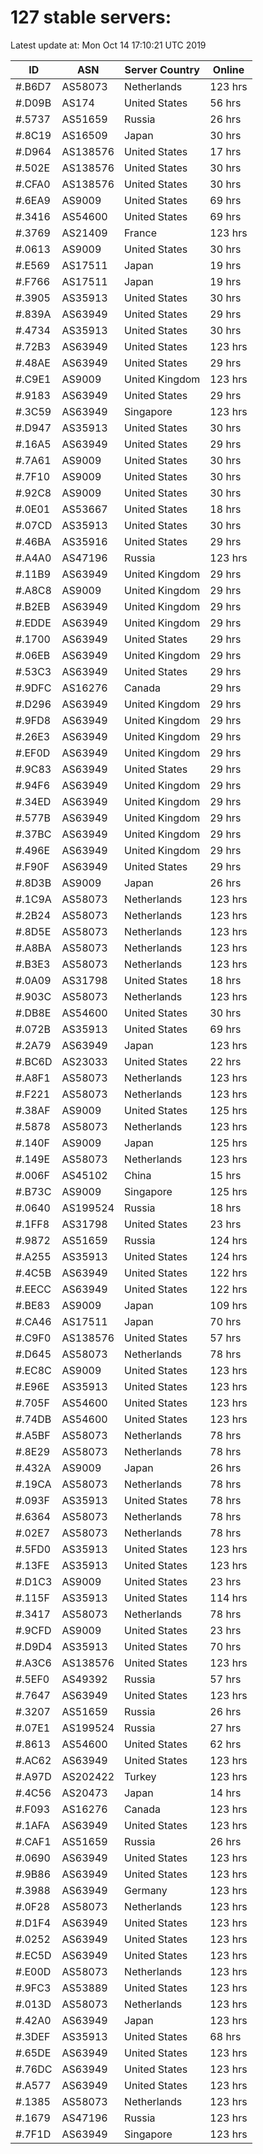 # 127 stable servers:

Latest update at: Mon Oct 14 17:10:21 UTC 2019

| ID | ASN | Server Country | Online |
| -- | --- | -------------- | ------ |
| #.B6D7 | AS58073 | Netherlands | 123 hrs |
| #.D09B | AS174 | United States | 56 hrs |
| #.5737 | AS51659 | Russia | 26 hrs |
| #.8C19 | AS16509 | Japan | 30 hrs |
| #.D964 | AS138576 | United States | 17 hrs |
| #.502E | AS138576 | United States | 30 hrs |
| #.CFA0 | AS138576 | United States | 30 hrs |
| #.6EA9 | AS9009 | United States | 69 hrs |
| #.3416 | AS54600 | United States | 69 hrs |
| #.3769 | AS21409 | France | 123 hrs |
| #.0613 | AS9009 | United States | 30 hrs |
| #.E569 | AS17511 | Japan | 19 hrs |
| #.F766 | AS17511 | Japan | 19 hrs |
| #.3905 | AS35913 | United States | 30 hrs |
| #.839A | AS63949 | United States | 29 hrs |
| #.4734 | AS35913 | United States | 30 hrs |
| #.72B3 | AS63949 | United States | 123 hrs |
| #.48AE | AS63949 | United States | 29 hrs |
| #.C9E1 | AS9009 | United Kingdom | 123 hrs |
| #.9183 | AS63949 | United States | 29 hrs |
| #.3C59 | AS63949 | Singapore | 123 hrs |
| #.D947 | AS35913 | United States | 30 hrs |
| #.16A5 | AS63949 | United States | 29 hrs |
| #.7A61 | AS9009 | United States | 30 hrs |
| #.7F10 | AS9009 | United States | 30 hrs |
| #.92C8 | AS9009 | United States | 30 hrs |
| #.0E01 | AS53667 | United States | 18 hrs |
| #.07CD | AS35913 | United States | 30 hrs |
| #.46BA | AS35916 | United States | 29 hrs |
| #.A4A0 | AS47196 | Russia | 123 hrs |
| #.11B9 | AS63949 | United Kingdom | 29 hrs |
| #.A8C8 | AS9009 | United Kingdom | 29 hrs |
| #.B2EB | AS63949 | United Kingdom | 29 hrs |
| #.EDDE | AS63949 | United Kingdom | 29 hrs |
| #.1700 | AS63949 | United States | 29 hrs |
| #.06EB | AS63949 | United Kingdom | 29 hrs |
| #.53C3 | AS63949 | United States | 29 hrs |
| #.9DFC | AS16276 | Canada | 29 hrs |
| #.D296 | AS63949 | United Kingdom | 29 hrs |
| #.9FD8 | AS63949 | United Kingdom | 29 hrs |
| #.26E3 | AS63949 | United Kingdom | 29 hrs |
| #.EF0D | AS63949 | United Kingdom | 29 hrs |
| #.9C83 | AS63949 | United States | 29 hrs |
| #.94F6 | AS63949 | United Kingdom | 29 hrs |
| #.34ED | AS63949 | United Kingdom | 29 hrs |
| #.577B | AS63949 | United Kingdom | 29 hrs |
| #.37BC | AS63949 | United Kingdom | 29 hrs |
| #.496E | AS63949 | United Kingdom | 29 hrs |
| #.F90F | AS63949 | United States | 29 hrs |
| #.8D3B | AS9009 | Japan | 26 hrs |
| #.1C9A | AS58073 | Netherlands | 123 hrs |
| #.2B24 | AS58073 | Netherlands | 123 hrs |
| #.8D5E | AS58073 | Netherlands | 123 hrs |
| #.A8BA | AS58073 | Netherlands | 123 hrs |
| #.B3E3 | AS58073 | Netherlands | 123 hrs |
| #.0A09 | AS31798 | United States | 18 hrs |
| #.903C | AS58073 | Netherlands | 123 hrs |
| #.DB8E | AS54600 | United States | 30 hrs |
| #.072B | AS35913 | United States | 69 hrs |
| #.2A79 | AS63949 | Japan | 123 hrs |
| #.BC6D | AS23033 | United States | 22 hrs |
| #.A8F1 | AS58073 | Netherlands | 123 hrs |
| #.F221 | AS58073 | Netherlands | 123 hrs |
| #.38AF | AS9009 | United States | 125 hrs |
| #.5878 | AS58073 | Netherlands | 123 hrs |
| #.140F | AS9009 | Japan | 125 hrs |
| #.149E | AS58073 | Netherlands | 123 hrs |
| #.006F | AS45102 | China | 15 hrs |
| #.B73C | AS9009 | Singapore | 125 hrs |
| #.0640 | AS199524 | Russia | 18 hrs |
| #.1FF8 | AS31798 | United States | 23 hrs |
| #.9872 | AS51659 | Russia | 124 hrs |
| #.A255 | AS35913 | United States | 124 hrs |
| #.4C5B | AS63949 | United States | 122 hrs |
| #.EECC | AS63949 | United States | 122 hrs |
| #.BE83 | AS9009 | Japan | 109 hrs |
| #.CA46 | AS17511 | Japan | 70 hrs |
| #.C9F0 | AS138576 | United States | 57 hrs |
| #.D645 | AS58073 | Netherlands | 78 hrs |
| #.EC8C | AS9009 | United States | 123 hrs |
| #.E96E | AS35913 | United States | 123 hrs |
| #.705F | AS54600 | United States | 123 hrs |
| #.74DB | AS54600 | United States | 123 hrs |
| #.A5BF | AS58073 | Netherlands | 78 hrs |
| #.8E29 | AS58073 | Netherlands | 78 hrs |
| #.432A | AS9009 | Japan | 26 hrs |
| #.19CA | AS58073 | Netherlands | 78 hrs |
| #.093F | AS35913 | United States | 78 hrs |
| #.6364 | AS58073 | Netherlands | 78 hrs |
| #.02E7 | AS58073 | Netherlands | 78 hrs |
| #.5FD0 | AS35913 | United States | 123 hrs |
| #.13FE | AS35913 | United States | 123 hrs |
| #.D1C3 | AS9009 | United States | 23 hrs |
| #.115F | AS35913 | United States | 114 hrs |
| #.3417 | AS58073 | Netherlands | 78 hrs |
| #.9CFD | AS9009 | United States | 23 hrs |
| #.D9D4 | AS35913 | United States | 70 hrs |
| #.A3C6 | AS138576 | United States | 123 hrs |
| #.5EF0 | AS49392 | Russia | 57 hrs |
| #.7647 | AS63949 | United States | 123 hrs |
| #.3207 | AS51659 | Russia | 26 hrs |
| #.07E1 | AS199524 | Russia | 27 hrs |
| #.8613 | AS54600 | United States | 62 hrs |
| #.AC62 | AS63949 | United States | 123 hrs |
| #.A97D | AS202422 | Turkey | 123 hrs |
| #.4C56 | AS20473 | Japan | 14 hrs |
| #.F093 | AS16276 | Canada | 123 hrs |
| #.1AFA | AS63949 | United States | 123 hrs |
| #.CAF1 | AS51659 | Russia | 26 hrs |
| #.0690 | AS63949 | United States | 123 hrs |
| #.9B86 | AS63949 | United States | 123 hrs |
| #.3988 | AS63949 | Germany | 123 hrs |
| #.0F28 | AS58073 | Netherlands | 123 hrs |
| #.D1F4 | AS63949 | United States | 123 hrs |
| #.0252 | AS63949 | United States | 123 hrs |
| #.EC5D | AS63949 | United States | 123 hrs |
| #.E00D | AS58073 | Netherlands | 123 hrs |
| #.9FC3 | AS53889 | United States | 123 hrs |
| #.013D | AS58073 | Netherlands | 123 hrs |
| #.42A0 | AS63949 | Japan | 123 hrs |
| #.3DEF | AS35913 | United States | 68 hrs |
| #.65DE | AS63949 | United States | 123 hrs |
| #.76DC | AS63949 | United States | 123 hrs |
| #.A577 | AS63949 | United States | 123 hrs |
| #.1385 | AS58073 | Netherlands | 123 hrs |
| #.1679 | AS47196 | Russia | 123 hrs |
| #.7F1D | AS63949 | Singapore | 123 hrs |

